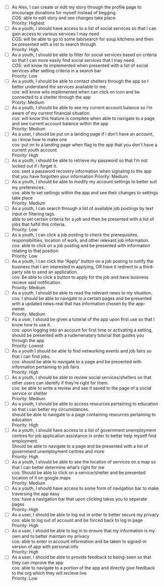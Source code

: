 - [ ] As Alex, I can create or edit my story through the profile page to encourage donations for myself instead of begging. </br> COS: able to edit story and see changes take place. </br> Priority: Highest
- [ ] As a youth, I should have access to a list of social services so that I can gain access to various services I may need </br> COS: will be able to go to some tab/search for soup kitchens and then be presented with a list to search through </br> Priority: High
- [ ] As a youth, I should be able to filter for social services based on criteria so that I can more easily find social services that I may need. </br> COS: will know its implemented when presented with a list of social services after setting criteria in a search bar </br> Priority: Low
- [ ] As a youth, I should be able to contact shelters through the app so I better understand the services available to me. </br> cos: will know wits implemented when can click on icon and be connected to a shelter through the app </br> Priorty: Medium 
- [ ] As a youth, I should be able to see my current account balance so i’m aware of my current financial situation. </br> cos: will know this feature is complete when able to navigate to a page and see current account balance within the app </br> Priority: Medium
- [ ] As a user, I should be put on a landing page if i don’t have an account, so i know how to make one </br> cos: put on to a landing page when flag to the app that you don't have a current youth account </br> Priority: High
- [ ] As a youth, i should be able to retrieve my password so that I’m not locked out if i forget it. </br> cos: sent a password recovery information when signaling to the app that you have forgotten your information Priority: Medium
- [ ] As a youth, I should be able to modify my account settings to better suit my preferences. </br> cos: able to set settings within the app and see their changes to settings take place </br> Priority: Medium
- [ ] As a youth, I can search through a list of available job postings by text input or filtering tags. </br> able to set certain criteria for a job and then be presented with a list of jobs that fulfill this criteria. </br> Priority: Low
- [ ] As a youth, I can click a job posting to check the prerequisites, responsibilities, location of work, and other relevant job information. </br> cos: able to click on a job posting and be presented with information relating to that position </br> Priority: Low
- [ ] As a youth, I can click the “Apply” button on a job posting to notify the business that I am interested in applying, OR have it redirect to a third-party site to send an application. </br> cos: Be able to click a button to apply for the job and have buisness recieve said notification. </br> Priority: Medium
- [ ] As a youth, I should be able to read the relevant news to my situation. </br> cos: I should be able to navigate to a certain pages and be presented with a updated news-real that has information chosen by the app-owner. </br> Priority: Medium
- [ ] As a user, I should be given a tutorial of the app upon first use so that I know how to use it. </br> cos: upon logging into an account for first time or activating a setting, should be presented with a rudemenatary tutorial that guides you through the app </br> Priority: Lowest
- [ ] As a youth I should be able to find networking events and job fairs so that I can find jobs. </br> cos: should be able to navigate to a page and be presented with information pertaining to job fairs </br> Priority: High
- [ ] As a youth, I should be able to review social services/shelters so that other users can identify if they’re right for them. </br> cos: be able to write a review and see it saved to the page of a social service or shelter </br> Priority: Medium
- [ ] As a youth, I should be able to access resources pertaining to education so that i can better my circumstances. </br> should be able to navigate to a page containing resources pertaining to education </br> Priority: High
- [ ] As a youth, I should have access to a list of government unemployment centres for job application assistance in order to better help myself find employment. </br> Should be able to navigate to a page and be presented with a list of government unemployment centres and more </br> Priority: High
- [ ] As a youth, I should be able to see the location of services on a map so that I can better determine what’s right for me </br> cos: Should be able to click on a service/shelter and be presented location of it on google maps </br> Priority: Medium
- [ ] As a youth, I should have access to some form of navigation bar to make traversing the app easy </br> cos: have a navigation bar that upon clicking takes you to seperate pages </br> Priority: High
- [ ] As a user, I should be able to log out in order to better secure my privacy </br> cos: able to log out of account and be forced back to log in page </br> Priority: High
- [ ] As a user, I should be able to log in to ensure that my information is my own and to better maintain my privacy </br> cos: able to enter in account information and be taken to signed-in version of app with personal info </br> Priority: High
- [ ] As a user, I should be able to provide feedback to being-seen so that they can improve the app </br> cos: able to navigate to a portion of the app and directly give feedback to the org which they will recieve live </br> Priority: Low
